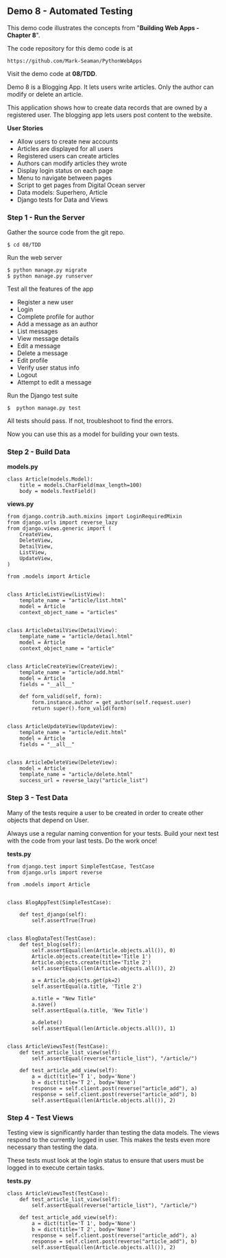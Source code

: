 ## Demo 8 - Automated Testing


This demo code illustrates the concepts from "**Building Web Apps - Chapter 8**".

The code repository for this demo code is at

    https://github.com/Mark-Seaman/PythonWebApps
    
Visit the demo code at **08/TDD**.

Demo 8 is a Blogging App. It lets users write articles.  Only the author can 
modify or delete an article.

This application shows how to create data records that are owned by a registered
user. The blogging app lets users post content to the website.


**User Stories**

* Allow users to create new accounts
* Articles are displayed for all users
* Registered users can create articles
* Authors can modify articles they wrote
* Display login status on each page
* Menu to navigate between pages
* Script to get pages from Digital Ocean server
* Data models: Superhero, Article
* Django tests for Data and Views



### Step 1 - Run the Server

Gather the source code from the git repo.

    $ cd 08/TDD

Run the web server

    $ python manage.py migrate
    $ python manage.py runserver

Test all the features of the app

* Register a new user
* Login
* Complete profile for author
* Add a message as an author
* List messages
* View message details
* Edit a message
* Delete a message
* Edit profile
* Verify user status info
* Logout
* Attempt to edit a message

Run the Django test suite

    $  python manage.py test

All tests should pass. If not, troubleshoot to find the errors.

Now you can use this as a model for building your own tests.



### Step 2 - Build Data

**models.py**

    class Article(models.Model):
        title = models.CharField(max_length=100)
        body = models.TextField()


**views.py**

    from django.contrib.auth.mixins import LoginRequiredMixin
    from django.urls import reverse_lazy
    from django.views.generic import (
        CreateView,
        DeleteView,
        DetailView,
        ListView,
        UpdateView,
    )

    from .models import Article


    class ArticleListView(ListView):
        template_name = "article/list.html"
        model = Article
        context_object_name = "articles"


    class ArticleDetailView(DetailView):
        template_name = "article/detail.html"
        model = Article
        context_object_name = "article"


    class ArticleCreateView(CreateView):
        template_name = "article/add.html"
        model = Article
        fields = "__all__"

        def form_valid(self, form):
            form.instance.author = get_author(self.request.user)
            return super().form_valid(form)


    class ArticleUpdateView(UpdateView):
        template_name = "article/edit.html"
        model = Article
        fields = "__all__"


    class ArticleDeleteView(DeleteView):
        model = Article
        template_name = "article/delete.html"
        success_url = reverse_lazy("article_list")


### Step 3 - Test Data

Many of the tests require a user to be created in order to create other objects
that depend on User.

Always use a regular naming convention for your tests.  Build your next test
with the code from your last tests.  Do the work once!


**tests.py**

    from django.test import SimpleTestCase, TestCase
    from django.urls import reverse

    from .models import Article


    class BlogAppTest(SimpleTestCase):

        def test_django(self):
            self.assertTrue(True)


    class BlogDataTest(TestCase):
        def test_blog(self):
            self.assertEqual(len(Article.objects.all()), 0)
            Article.objects.create(title='Title 1')
            Article.objects.create(title='Title 2')
            self.assertEqual(len(Article.objects.all()), 2)

            a = Article.objects.get(pk=2)
            self.assertEqual(a.title, 'Title 2')

            a.title = "New Title"
            a.save()
            self.assertEqual(a.title, 'New Title')

            a.delete()
            self.assertEqual(len(Article.objects.all()), 1)


    class ArticleViewsTest(TestCase):
        def test_article_list_view(self):
            self.assertEqual(reverse("article_list"), "/article/")

        def test_article_add_view(self):
            a = dict(title='T 1', body='None')
            b = dict(title='T 2', body='None')
            response = self.client.post(reverse("article_add"), a)
            response = self.client.post(reverse("article_add"), b)
            self.assertEqual(len(Article.objects.all()), 2)


### Step 4 - Test Views 

Testing view is significantly harder than testing the data models.  The views
respond to the currently logged in user.  This makes the tests even more 
necessary than testing the data.  

These tests must look at the login status to ensure that users must be logged
in to execute certain tasks.

**tests.py**

    class ArticleViewsTest(TestCase):
        def test_article_list_view(self):
            self.assertEqual(reverse("article_list"), "/article/")

        def test_article_add_view(self):
            a = dict(title='T 1', body='None')
            b = dict(title='T 2', body='None')
            response = self.client.post(reverse("article_add"), a)
            response = self.client.post(reverse("article_add"), b)
            self.assertEqual(len(Article.objects.all()), 2)
